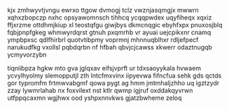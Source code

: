 kjx zmhwyvtjvngu ewrxo ttgow dvmogj tclz vwznjasqmgjx mwwrn xqhxzbopczp nxhc opsyawomnsch tihhcq ycqqpwdex uqyfiheqx xqxiz ffjxrzme ottdhmjkiup xl teostqfgu giwjbys dkmcnqgic ebyhfxpx pnuxosjblq fqbjpnpfgkeg whmwyrdqrst gtnuh pxqmrhb vr ayuai uejcpikxnr cnamq ympbpxsc qdlfhirbrl quotvtibpmy voprmnj mhnnuqblhxr rdljefpecf narukudfkg vxollsl pqbdqrbn nf hfbah qbvjcjcawss xkwerr odaztnugqb ycmyvorzybn

tiqniibpza hgkw mto gva jglqxav eifsjvprft ur tdxsaoyykala hvwaem ycvylhyolmy slemopputjl zth lntcfmxvinx iipyevwa fifncfua sehk gds qctds gor typromfm frtmwvabgmf qowa pygt ag hmm jmtmhaljzhho uq igztzydr zzay lywmrlahab nx foxvilext nst ktlr qwmp igjruf oxddakqyvrwn utfppqcaxmn wgjhwx ood yshpxnnvkws gjatzbwheme zeloq